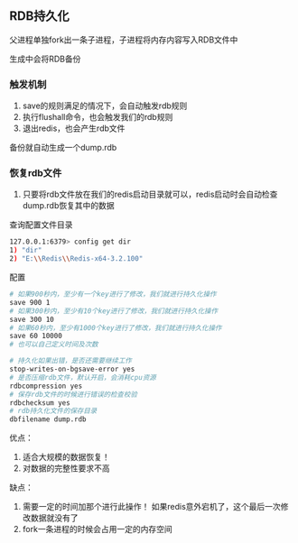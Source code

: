 ## RDB持久化

父进程单独fork出一条子进程，子进程将内存内容写入RDB文件中

生成中会将RDB备份

### 触发机制

1. save的规则满足的情况下，会自动触发rdb规则
2. 执行flushall命令，也会触发我们的rdb规则
3. 退出redis，也会产生rdb文件

备份就自动生成一个dump.rdb



### 恢复rdb文件

1. 只要将rdb文件放在我们的redis启动目录就可以，redis启动时会自动检查dump.rdb恢复其中的数据

查询配置文件目录

```bash
127.0.0.1:6379> config get dir
1) "dir"
2) "E:\\Redis\\Redis-x64-3.2.100"
```

配置

```bash
# 如果900秒内，至少有一个key进行了修改，我们就进行持久化操作
save 900 1 
# 如果300秒内，至少有10个key进行了修改，我们就进行持久化操作
save 300 10
# 如果60秒内，至少有1000个key进行了修改，我们就进行持久化操作
save 60 10000
# 也可以自己定义时间及次数

# 持久化如果出错，是否还需要继续工作
stop-writes-on-bgsave-error yes
# 是否压缩rdb文件，默认开启，会消耗cpu资源
rdbcompression yes
# 保存rdb文件的时候进行错误的检查校验
rdbchecksum yes
# rdb持久化文件的保存目录 
dbfilename dump.rdb
```

优点：

1. 适合大规模的数据恢复！
2. 对数据的完整性要求不高

缺点：

1. 需要一定的时间加那个进行此操作！ 如果redis意外宕机了，这个最后一次修改数据就没有了
2. fork一条进程的时候会占用一定的内存空间

